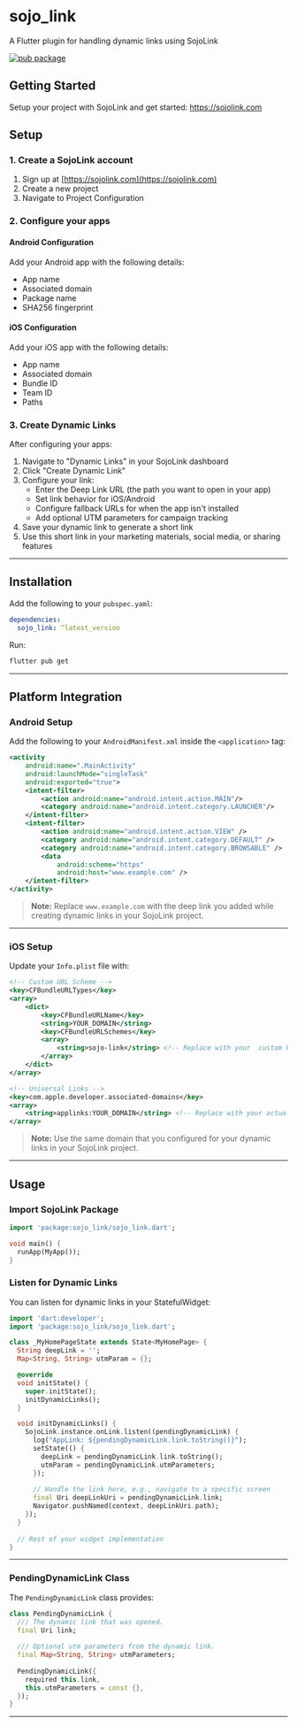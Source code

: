 # sojo_link

A Flutter plugin for handling dynamic links using SojoLink

[![pub package](https://img.shields.io/pub/v/sojo_link.svg)](https://pub.dev/packages/sojo_link)

## Getting Started

Setup your project with SojoLink and get started: https://sojolink.com

## Setup

### 1. Create a SojoLink account

1. Sign up at [https://sojolink.com](https://sojolink.com)
2. Create a new project
3. Navigate to Project Configuration

### 2. Configure your apps

#### Android Configuration
Add your Android app with the following details:
- App name
- Associated domain
- Package name
- SHA256 fingerprint

#### iOS Configuration
Add your iOS app with the following details:
- App name
- Associated domain
- Bundle ID
- Team ID
- Paths

### 3. Create Dynamic Links

After configuring your apps:

1. Navigate to "Dynamic Links" in your SojoLink dashboard
2. Click "Create Dynamic Link"
3. Configure your link:
   - Enter the Deep Link URL (the path you want to open in your app)
   - Set link behavior for iOS/Android
   - Configure fallback URLs for when the app isn't installed
   - Add optional UTM parameters for campaign tracking
4. Save your dynamic link to generate a short link
5. Use this short link in your marketing materials, social media, or sharing features


---

## Installation

Add the following to your `pubspec.yaml`:

```yaml
dependencies:
  sojo_link: ^latest_version
```

Run:

```bash
flutter pub get
```

---

## Platform Integration

### Android Setup

Add the following to your `AndroidManifest.xml` inside the `<application>` tag:

```xml
<activity
    android:name=".MainActivity"
    android:launchMode="singleTask"
    android:exported="true">
    <intent-filter>
        <action android:name="android.intent.action.MAIN"/>
        <category android:name="android.intent.category.LAUNCHER"/>
    </intent-filter>
    <intent-filter>
        <action android:name="android.intent.action.VIEW" />
        <category android:name="android.intent.category.DEFAULT" />
        <category android:name="android.intent.category.BROWSABLE" />
        <data
            android:scheme="https"
            android:host="www.example.com" />
    </intent-filter>
</activity>
```

> **Note:** Replace `www.example.com` with the deep link you added while creating dynamic links in your SojoLink project.


---

### iOS Setup

Update your `Info.plist` file with:

```xml
<!-- Custom URL Scheme -->
<key>CFBundleURLTypes</key>
<array>
    <dict>
        <key>CFBundleURLName</key>
        <string>YOUR_DOMAIN</string>
        <key>CFBundleURLSchemes</key>
        <array>
            <string>sojo-link</string> <!-- Replace with your  custom URL scheme -->
        </array>
    </dict>
</array>

<!-- Universal Links -->
<key>com.apple.developer.associated-domains</key>
<array>
    <string>applinks:YOUR_DOMAIN</string> <!-- Replace with your actual domain -->
</array>
```
> **Note:** Use the same domain that you configured for your dynamic links in your SojoLink project.

---

## Usage

### Import SojoLink Package

```dart
import 'package:sojo_link/sojo_link.dart';

void main() {
  runApp(MyApp());
}
```

### Listen for Dynamic Links

You can listen for dynamic links in your StatefulWidget:

```dart
import 'dart:developer';
import 'package:sojo_link/sojo_link.dart';

class _MyHomePageState extends State<MyHomePage> {
  String deepLink = '';
  Map<String, String> utmParam = {};

  @override
  void initState() {
    super.initState();
    initDynamicLinks();
  }

  void initDynamicLinks() {
    SojoLink.instance.onLink.listen((pendingDynamicLink) {
      log("AppLink: ${pendingDynamicLink.link.toString()}");
      setState(() {
        deepLink = pendingDynamicLink.link.toString();
        utmParam = pendingDynamicLink.utmParameters;
      });
      
      // Handle the link here, e.g., navigate to a specific screen
      final Uri deepLinkUri = pendingDynamicLink.link;
      Navigator.pushNamed(context, deepLinkUri.path);
    });
  }
  
  // Rest of your widget implementation
}
```
---

### PendingDynamicLink Class

The `PendingDynamicLink` class provides:

```dart
class PendingDynamicLink {
  /// The dynamic link that was opened.
  final Uri link;
  
  /// Optional utm parameters from the dynamic link.
  final Map<String, String> utmParameters;
  
  PendingDynamicLink({
    required this.link,
    this.utmParameters = const {},
  });
}
```

---
